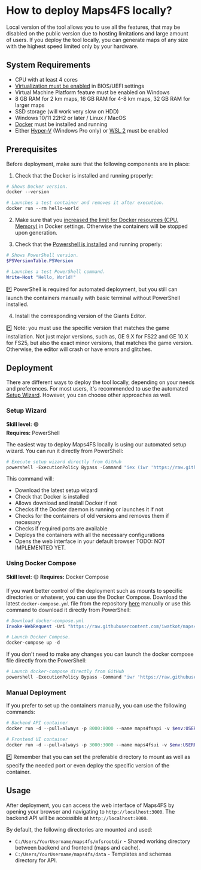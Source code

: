# How to deploy Maps4FS locally?

Local version of the tool allows you to use all the features, that may be disabled on the public version due to hosting limitations and large amount of users. If you deploy the tool locally, you can generate maps of any size with the highest speed limited only by your hardware.

## System Requirements

- CPU with at least 4 cores
- [Virtualization must be enabled](https://support.microsoft.com/en-us/windows/enable-virtualization-on-windows-c5578302-6e43-4b4b-a449-8ced115f58e1) in BIOS/UEFI settings
- Virtual Machine Platform feature must be enabled on Windows
- 8 GB RAM for 2 km maps, 16 GB RAM for 4-8 km maps, 32 GB RAM for larger maps
- SSD storage (will work very slow on HDD)
- Windows 10/11 22H2 or later / Linux / MacOS
- [Docker](https://docs.docker.com/desktop/setup/install/windows-install/) must be installed and running
- Either [Hyper-V](https://docs.docker.com/desktop/setup/install/windows-install/#system-requirements) (Windows Pro only) or [WSL 2](https://docs.docker.com/desktop/setup/install/windows-install/#wsl-verification-and-setup) must be enabled

## Prerequisites

Before deployment, make sure that the following components are in place:

1. Check that the Docker is installed and running properly:

```powershell
# Shows Docker version.
docker --version

# Launches a test container and removes it after execution.
docker run --rm hello-world
```

2. Make sure that you [increased the limit for Docker resources (CPU, Memory)](https://docs.docker.com/desktop/settings-and-maintenance/settings/) in Docker settings. Otherwise the containers will be stopped upon generation.  

3. Check that the [Powershell is installed](https://learn.microsoft.com/en-gb/powershell/scripting/install/installing-powershell-on-windows?view=powershell-7.5) and running properly:

```powershell
# Shows PowerShell version.
$PSVersionTable.PSVersion

# Launches a test PowerShell command.
Write-Host "Hello, World!"
```

*️⃣ PowerShell is required for automated deployment, but you still can launch the containers manually with basic terminal without PowerShell installed.

4. Install the corresponding version of the Giants Editor. 

*️⃣ Note: you must use the specific version that matches the game installation. Not just major versions, such as, GE 9.X for FS22 and GE 10.X for FS25, but also the exact minor versions, that matches the game version. Otherwise, the editor will crash or have errors and glitches.

## Deployment

There are different ways to deploy the tool locally, depending on your needs and preferences. For most users, it's recommended to use the automated [Setup Wizard](https://github.com/iwatkot/maps4fs/blob/main/setup-wizard.ps1). However, you can choose other approaches as well.

### Setup Wizard

**Skill level:** 🟢  
**Requires:** PowerShell

The easiest way to deploy Maps4FS locally is using our automated setup wizard. You can run it directly from PowerShell:

```powershell
# Execute setup wizard directly from GitHub
powershell -ExecutionPolicy Bypass -Command "iex (iwr 'https://raw.githubusercontent.com/iwatkot/maps4fs/main/setup-wizard.ps1' -UseBasicParsing).Content"
```

This command will:
- Download the latest setup wizard  
- Check that Docker is installed  
- Allows download and install Docker if not  
- Checks if the Docker daemon is running or launches it if not  
- Checks for the containers of old versions and removes them if necessary  
- Checks if required ports are available  
- Deploys the containers with all the necessary configurations  
- Opens the web interface in your default browser TODO: NOT IMPLEMENTED YET.  

### Using Docker Compose

**Skill level:** 🟡
**Requires:** Docker Compose

If you want better control of the deployment such as mounts to specific directories or whatever, you can use the Docker Compose. Download the latest `docker-compose.yml` file from the repository [here](https://github.com/iwatkot/maps4fs/blob/main/docker-compose.yml) manually or use this command to download it directly from PowerShell:

```powershell
# Download docker-compose.yml
Invoke-WebRequest -Uri "https://raw.githubusercontent.com/iwatkot/maps4fs/main/docker-compose.yml" -OutFile "docker-compose.yml"

# Launch Docker Compose.
docker-compose up -d
```

If you don't need to make any changes you can launch the docker compose file directly from the PowerShell:

```powershell
# Launch docker-compose directly from GitHub
powershell -ExecutionPolicy Bypass -Command "iwr 'https://raw.githubusercontent.com/iwatkot/maps4fs/main/docker-compose.yml' -OutFile 'docker-compose.yml'; docker-compose up -d"
```

### Manual Deployment

If you prefer to set up the containers manually, you can use the following commands:

```powershell
# Backend API container
docker run -d --pull=always -p 8000:8000 --name maps4fsapi -v $env:USERPROFILE/maps4fs/mfsrootdir:/usr/src/app/mfsrootdir -v $env:USERPROFILE/maps4fs/data:/usr/src/app/data iwatkot/maps4fsapi
```

```powershell
# Frontend UI container
docker run -d --pull=always -p 3000:3000 --name maps4fsui -v $env:USERPROFILE/maps4fs/mfsrootdir:/usr/src/app/mfsrootdir iwatkot/maps4fsui
```

*️⃣ Remember that you can set the preferable directory to mount as well as specify the needed port or even deploy the specific version of the container.

## Usage

After deployment, you can access the web interface of Maps4FS by opening your browser and navigating to `http://localhost:3000`. The backend API will be accessible at `http://localhost:8000`.  

By default, the following directories are mounted and used:  
- `C:/Users/YourUsername/maps4fs/mfsrootdir` - Shared working directory between backend and frontend (maps and cache).
- `C:/Users/YourUsername/maps4fs/data` - Templates and schemas directory for API.
